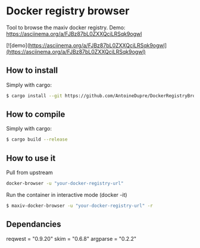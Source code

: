 # Docker registry browser

Tool to browse the maxiv docker registry.
Demo: https://asciinema.org/a/FJBz87bL0ZXXQciLRSqk9ogwl

[![demo](https://asciinema.org/a/FJBz87bL0ZXXQciLRSqk9ogwl](https://asciinema.org/a/FJBz87bL0ZXXQciLRSqk9ogwl)

## How to install
Simply with cargo:
```bash
$ cargo install --git https://github.com/AntoineDupre/DockerRegistryBrowser.git
```

## How to compile
Simply with cargo:
```bash
$ cargo build --release
```

## How to use it
Pull from upstream
```bash
docker-browser -u "your-docker-registry-url"
```


Run the container in interactive mode (docker -it)
```bash
$ maxiv-docker-browser -u "your-docker-registry-url" -r
```

## Dependancies
reqwest = "0.9.20"
skim = "0.6.8"
argparse = "0.2.2"

